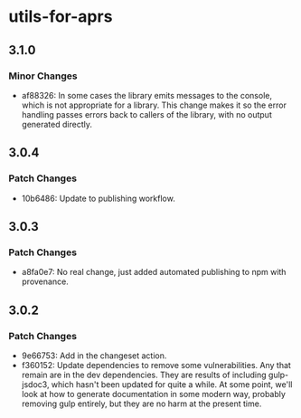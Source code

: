 # utils-for-aprs

## 3.1.0

### Minor Changes

- af88326: In some cases the library emits messages to the console, which is not appropriate for a library. This change makes it so the error handling passes errors back to callers of the library, with no output generated directly.

## 3.0.4

### Patch Changes

- 10b6486: Update to publishing workflow.

## 3.0.3

### Patch Changes

- a8fa0e7: No real change, just added automated publishing to npm with provenance.

## 3.0.2

### Patch Changes

- 9e66753: Add in the changeset action.
- f360152: Update dependencies to remove some vulnerabilities. Any that remain are in the dev dependencies. They are results of including gulp-jsdoc3, which hasn't been updated for quite a while. At some point, we'll look at how to generate documentation in some modern way, probably removing gulp entirely, but they are no harm at the present time.
